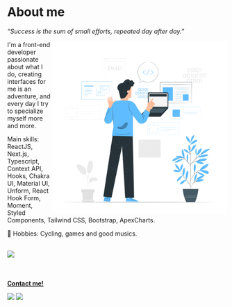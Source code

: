 # About me

_“Success is the sum of small efforts, repeated day after day.”_
<br>

<img src="./images/working.png" align="right" width="400" height="400" />

I'm a front-end developer passionate about what I do, creating interfaces for me is an adventure, and every day I try to specialize myself more and more.
</br>

Main skills: ReactJS, Next.js, Typescript, Context API, Hooks, Chakra UI, Material UI, Unform, React Hook Form, Moment, Styled Components, Tailwind CSS, Bootstrap, ApexCharts.

💬 Hobbies: Cycling, games and good musics.

<br/>

 <div>
  <a href="https://github.com/MarcusSantos37">

  <img height="170em" src="https://github-readme-stats.vercel.app/api/top-langs/?username=MarcusSantos37&layout=compact&langs_count=16&theme=react"/>
</div>

<br/><br/>
<strong>Contact me!</strong>

 <p align="left">
  <a href="https://www.linkedin.com/in/marcusams/" target="_blank" alt="LinkedIn"><img src="https://img.shields.io/badge/-LinkedIn-blue?style=flat-square&logo=Linkedin&logoColor=white&link=https://www.linkedin.com/in/marcusams/"></a>  
  <a href="mailto:ewertonbn.dev@gmail.com" alt="Email"><img src="https://img.shields.io/badge/-Gmail-c14438?style=flat-square&logo=Gmail&logoColor=white&link=mailto:marcusastrade@gmail.com"></a>  
  </p>
</p>

</p>
